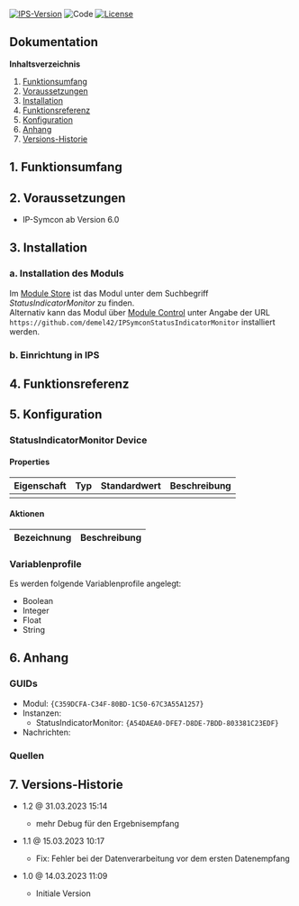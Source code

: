 [![IPS-Version](https://img.shields.io/badge/Symcon_Version-6.0+-red.svg)](https://www.symcon.de/service/dokumentation/entwicklerbereich/sdk-tools/sdk-php/)
![Code](https://img.shields.io/badge/Code-PHP-blue.svg)
[![License](https://img.shields.io/badge/License-CC%20BY--NC--SA%204.0-green.svg)](https://creativecommons.org/licenses/by-nc-sa/4.0/)

## Dokumentation

**Inhaltsverzeichnis**

1. [Funktionsumfang](#1-funktionsumfang)
2. [Voraussetzungen](#2-voraussetzungen)
3. [Installation](#3-installation)
4. [Funktionsreferenz](#4-funktionsreferenz)
5. [Konfiguration](#5-konfiguration)
6. [Anhang](#6-anhang)
7. [Versions-Historie](#7-versions-historie)

## 1. Funktionsumfang

## 2. Voraussetzungen

- IP-Symcon ab Version 6.0

## 3. Installation

### a. Installation des Moduls

Im [Module Store](https://www.symcon.de/service/dokumentation/komponenten/verwaltungskonsole/module-store/) ist das Modul unter dem Suchbegriff *StatusIndicatorMonitor* zu finden.<br>
Alternativ kann das Modul über [Module Control](https://www.symcon.de/service/dokumentation/modulreferenz/module-control/) unter Angabe der URL `https://github.com/demel42/IPSymconStatusIndicatorMonitor` installiert werden.

### b. Einrichtung in IPS

## 4. Funktionsreferenz

## 5. Konfiguration

### StatusIndicatorMonitor Device

#### Properties

| Eigenschaft               | Typ      | Standardwert | Beschreibung |
| :------------------------ | :------  | :----------- | :----------- |
|                           |          |              | |

#### Aktionen

| Bezeichnung                | Beschreibung |
| :------------------------- | :----------- |

### Variablenprofile

Es werden folgende Variablenprofile angelegt:
* Boolean<br>
* Integer<br>
* Float<br>
* String<br>

## 6. Anhang

### GUIDs
- Modul: `{C359DCFA-C34F-80BD-1C50-67C3A55A1257}`
- Instanzen:
  - StatusIndicatorMonitor: `{A54DAEA0-DFE7-D8DE-7BDD-803381C23EDF}`
- Nachrichten:

### Quellen

## 7. Versions-Historie

- 1.2 @ 31.03.2023 15:14
  - mehr Debug für den Ergebnisempfang

- 1.1 @ 15.03.2023 10:17
  - Fix: Fehler bei der Datenverarbeitung vor dem ersten Datenempfang

- 1.0 @ 14.03.2023 11:09
  - Initiale Version
